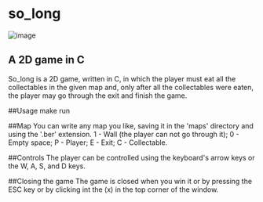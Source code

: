 # so_long

![image](https://github.com/leticia-paixao-wermelinger/so_long/assets/127577831/bc594322-a77f-4511-a2b5-0ce41d4332ca)

## A 2D game in C
So_long is a 2D game, written in C, in which the player must eat all the collectables in the given map and, only after all the collectables were eaten, the player may go through the exit and finish the game. 

##Usage
make run

##Map
You can write any map you like, saving it in the 'maps' directory and using the '.ber' extension.
1 - Wall (the player can not go through it);
0 - Empty space;
P - Player;
E - Exit;
C - Collectable.

##Controls
The player can be controlled using the keyboard's arrow keys or the W, A, S, and D keys.

##Closing the game
The game is closed when you win it or by pressing the ESC key or by clicking int the (x) in the top corner of the window.
